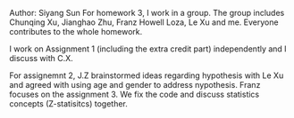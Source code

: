 Author: Siyang Sun
For homework 3, I work in a group. The group includes Chunqing Xu, Jianghao Zhu, 	Franz Howell Loza, Le Xu and me. Everyone 
contributes to the whole homework.

I work on Assignment 1 (including the extra credit part) independently and I discuss with C.X. 

For assignemnt 2, J.Z brainstormed ideas regarding hypothesis with Le Xu and agreed with using age and gender to address nypothesis.
Franz focuses on the assignment 3. 
We fix the code and discuss statistics concepts (Z-statisitcs) together. 

